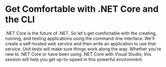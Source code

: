 # Get Comfortable with .NET Core and the CLI

.NET Core is the future of .NET. So let's get comfortable with the creating, running, and testing applications using the command-line interface. We'll create a self-hosted web service and then write an application to use that service. Unit tests will make sure things work along the way. Whether you're new to .NET Core or have been using .NET Core with Visual Studio, this session will help you get up-to-speed in this powerful environment.

